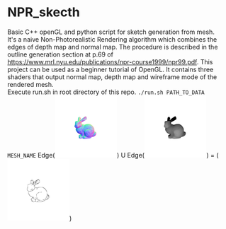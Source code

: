 # NPR_skecth 
Basic C++ openGL and python script for sketch generation from mesh.    
It's a naive Non-Photorealistic Rendering algorithm which combines the edges of depth map and normal map. The procedure is described in the outline generation section at p.69 of https://www.mrl.nyu.edu/publications/npr-course1999/npr99.pdf. This project can be used as a beginner tutorial of OpenGL. It contains three shaders that output normal map, depth map and wireframe mode of the rendered mesh.   
Execute run.sh in root directory of this repo. `./run.sh PATH_TO_DATA MESH_NAME`
Edge(<img src="https://github.com/WordBearerYI/NPR_skecth/blob/master/images/normal.gif" width="140" height="140" />) U
Edge(<img src="https://github.com/WordBearerYI/NPR_skecth/blob/master/images/depth.gif" width="140" height="140" />) = 
(<img src="https://github.com/WordBearerYI/NPR_skecth/blob/master/images/sketch.gif" width="140" height="140" />)
